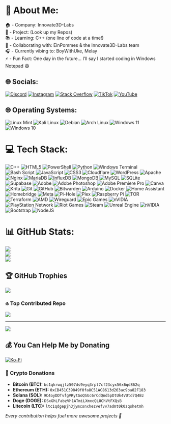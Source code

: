 # 💫 About Me:
🏠 - Company: Innovate3D-Labs<br>🔭 - Project: (Look up my Repos)<br>📚 - Learning: C++ (one line of code at a time!)<br>🤝 - Collaborating with: EinPommes & the Innovate3D-Labs team<br>🎧 - Currently vibing to: BoyWithUke, Melay<br>⚡ - Fun Fact: One day in the future... I’ll say I started coding in Windows Notepad 😄


## 🌐 Socials:
[![Discord](https://img.shields.io/badge/Discord-%237289DA.svg?logo=discord&logoColor=white)](https://discord.gg/https://discord.gg/kGZKnEPptW) [![Instagram](https://img.shields.io/badge/Instagram-%23E4405F.svg?logo=Instagram&logoColor=white)](https://instagram.com/TypTech) [![Stack Overflow](https://img.shields.io/badge/-Stackoverflow-FE7A16?logo=stack-overflow&logoColor=white)](https://stackoverflow.com/users/27010475) [![TikTok](https://img.shields.io/badge/TikTok-%23000000.svg?logo=TikTok&logoColor=white)](https://tiktok.com/@TypTech) [![YouTube](https://img.shields.io/badge/YouTube-%23FF0000.svg?logo=YouTube&logoColor=white)](https://youtube.com/@@TypTech) 

## 🌐 Operating Systems:
![Linux Mint](https://img.shields.io/badge/Linux%20Mint%20(Daily%20Driver)-80%25-8DC73A?style=flat&logo=linux-mint&logoColor=white) 
![Kali Linux](https://img.shields.io/badge/Kali%20Linux-60%25-5C7FEE?style=flat&logo=kali-linux&logoColor=white) 
![Debian](https://img.shields.io/badge/Debian-60%25-A80030?style=flat&logo=debian&logoColor=white) 
![Arch Linux](https://img.shields.io/badge/Arch%20Linux-40%25-1793D1?style=flat&logo=arch-linux&logoColor=white) 
![Windows 11](https://img.shields.io/badge/Windows%2011-60%25-0078D4?style=flat&logo=windows&logoColor=white) 
![Windows 10](https://img.shields.io/badge/Windows%2010-70%25-0078D4?style=flat&logo=windows&logoColor=white) 


# 💻 Tech Stack:
![C++](https://img.shields.io/badge/c++-%2300599C.svg?style=flat&logo=c%2B%2B&logoColor=white) ![HTML5](https://img.shields.io/badge/html5-%23E34F26.svg?style=flat&logo=html5&logoColor=white) ![PowerShell](https://img.shields.io/badge/PowerShell-%235391FE.svg?style=flat&logo=powershell&logoColor=white) ![Python](https://img.shields.io/badge/python-3670A0?style=flat&logo=python&logoColor=ffdd54) ![Windows Terminal](https://img.shields.io/badge/Windows%20Terminal-%234D4D4D.svg?style=flat&logo=windows-terminal&logoColor=white) ![Bash Script](https://img.shields.io/badge/bash_script-%23121011.svg?style=flat&logo=gnu-bash&logoColor=white) ![JavaScript](https://img.shields.io/badge/javascript-%23323330.svg?style=flat&logo=javascript&logoColor=%23F7DF1E) ![CSS3](https://img.shields.io/badge/css3-%231572B6.svg?style=flat&logo=css3&logoColor=white) ![Cloudflare](https://img.shields.io/badge/Cloudflare-F38020?style=flat&logo=Cloudflare&logoColor=white) ![WordPress](https://img.shields.io/badge/WordPress-%23117AC9.svg?style=flat&logo=WordPress&logoColor=white) ![Apache](https://img.shields.io/badge/apache-%23D42029.svg?style=flat&logo=apache&logoColor=white) ![Nginx](https://img.shields.io/badge/nginx-%23009639.svg?style=flat&logo=nginx&logoColor=white) ![MariaDB](https://img.shields.io/badge/MariaDB-003545?style=flat&logo=mariadb&logoColor=white) ![InfluxDB](https://img.shields.io/badge/InfluxDB-22ADF6?style=flat&logo=InfluxDB&logoColor=white) ![MongoDB](https://img.shields.io/badge/MongoDB-%234ea94b.svg?style=flat&logo=mongodb&logoColor=white) ![MySQL](https://img.shields.io/badge/mysql-4479A1.svg?style=flat&logo=mysql&logoColor=white) ![SQLite](https://img.shields.io/badge/sqlite-%2307405e.svg?style=flat&logo=sqlite&logoColor=white) ![Supabase](https://img.shields.io/badge/Supabase-3ECF8E?style=flat&logo=supabase&logoColor=white) ![Adobe](https://img.shields.io/badge/adobe-%23FF0000.svg?style=flat&logo=adobe&logoColor=white) ![Adobe Photoshop](https://img.shields.io/badge/adobe%20photoshop-%2331A8FF.svg?style=flat&logo=adobe%20photoshop&logoColor=white) ![Adobe Premiere Pro](https://img.shields.io/badge/Adobe%20Premiere%20Pro-9999FF.svg?style=flat&logo=Adobe%20Premiere%20Pro&logoColor=white) ![Canva](https://img.shields.io/badge/Canva-%2300C4CC.svg?style=flat&logo=Canva&logoColor=white) ![Krita](https://img.shields.io/badge/Krita-203759?style=flat&logo=krita&logoColor=EEF37B) ![Git](https://img.shields.io/badge/git-%23F05033.svg?style=flat&logo=git&logoColor=white) ![GitHub](https://img.shields.io/badge/github-%23121011.svg?style=flat&logo=github&logoColor=white) ![Bitwarden](https://img.shields.io/badge/bitwarden-%23175DDC.svg?style=flat&logo=bitwarden&logoColor=white) ![Arduino](https://img.shields.io/badge/-Arduino-00979D?style=flat&logo=Arduino&logoColor=white) ![Docker](https://img.shields.io/badge/docker-%230db7ed.svg?style=flat&logo=docker&logoColor=white) ![Home Assistant](https://img.shields.io/badge/home%20assistant-%2341BDF5.svg?style=flat&logo=home-assistant&logoColor=white) ![Homebridge](https://img.shields.io/badge/homebridge-%23491F59.svg?style=flat&logo=homebridge&logoColor=white) ![Meta](https://img.shields.io/badge/Meta-%230467DF.svg?style=flat&logo=Meta&logoColor=white) ![Pi-Hole](https://img.shields.io/badge/pihole-%2396060C.svg?style=flat&logo=pi-hole&logoColor=white) ![Plex](https://img.shields.io/badge/plex-%23E5A00D.svg?style=flat&logo=plex&logoColor=white) ![Raspberry Pi](https://img.shields.io/badge/-Raspberry_Pi-C51A4A?style=flat&logo=Raspberry-Pi) ![TOR](https://img.shields.io/badge/tor-%237E4798.svg?style=flat&logo=tor-project&logoColor=white) ![Terraform](https://img.shields.io/badge/terraform-%235835CC.svg?style=flat&logo=terraform&logoColor=white) ![AMD](https://img.shields.io/badge/AMD-%23000000.svg?style=flat&logo=amd&logoColor=white) ![Wireguard](https://img.shields.io/badge/wireguard-%2388171A.svg?style=flat&logo=wireguard&logoColor=white) ![Epic Games](https://img.shields.io/badge/epicgames-%23313131.svg?style=flat&logo=epicgames&logoColor=white) ![nVIDIA](https://img.shields.io/badge/nVIDIA-%2376B900.svg?style=flat&logo=nVIDIA&logoColor=white) ![PlayStation Network](https://img.shields.io/badge/PSN-%230070D1.svg?style=flat&logo=Playstation&logoColor=white) ![Riot Games](https://img.shields.io/badge/riotgames-D32936.svg?style=flat&logo=riotgames&logoColor=white) ![Steam](https://img.shields.io/badge/steam-%23000000.svg?style=flat&logo=steam&logoColor=white) ![Unreal Engine](https://img.shields.io/badge/unrealengine-%23313131.svg?style=flat&logo=unrealengine&logoColor=white) ![nVIDIA](https://img.shields.io/badge/cuda-000000.svg?style=flat&logo=nVIDIA&logoColor=green) ![Bootstrap](https://img.shields.io/badge/bootstrap-%238511FA.svg?style=flat&logo=bootstrap&logoColor=white) ![NodeJS](https://img.shields.io/badge/node.js-6DA55F?style=flat&logo=node.js&logoColor=white)
# 📊 GitHub Stats:
![](https://github-readme-stats.vercel.app/api?username=TypTech&theme=transparent&hide_border=false&include_all_commits=true&count_private=false)<br/>
![](https://nirzak-streak-stats.vercel.app/?user=TypTech&theme=transparent&hide_border=false)<br/>
![](https://github-readme-stats.vercel.app/api/top-langs/?username=TypTech&theme=transparent&hide_border=false&include_all_commits=true&count_private=false&layout=compact)

## 🏆 GitHub Trophies
![](https://github-profile-trophy.vercel.app/?username=TypTech&theme=onedark&no-frame=false&no-bg=true&margin-w=4)

### 🔝 Top Contributed Repo
![](https://github-contributor-stats.vercel.app/api?username=TypTech&limit=5&theme=transparent&combine_all_yearly_contributions=true)

---
[![](https://visitcount.itsvg.in/api?id=TypTech&icon=2&color=0)](https://visitcount.itsvg.in)

 ## 💰 You Can Help Me by Donating

[![Ko-Fi](https://img.shields.io/badge/Ko--fi-F16061?style=for-the-badge&logo=ko-fi&logoColor=white)](https://ko-fi.com/typtech)


### 💸 Crypto Donations

- **Bitcoin (BTC):** `bc1qkrwqjlz507ds9eyq3rpl7cf23cyx56x6qd862q`  
- **Ethereum (ETH):** `0xCB451C39849f0fa8C51AC8613d263ac9ba82F183`
- **Solana (SOL):** `9C4oyDDTvfgVRytGoQSUc6rCdQnd5pDtUk4VUtd7Q4Bz`
- **Doge (DOGE):** `DSxGhLFabzVh1ATmiLXmxcQL8ChVtFXQsB`   
- **Litecoin (LTC):** `ltc1qdgepjh3jymcsnxhezvefvv7admt0k0zqshetmh`  

*Every contribution helps fuel more awesome projects 🚀*
  

  
<!-- Proudly created with GPRM ( https://gprm.itsvg.in ) -->

